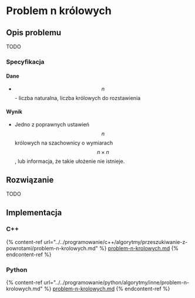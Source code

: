 # Problem n królowych

## Opis problemu

TODO

### Specyfikacja

#### Dane

* $$n$$ - liczba naturalna, liczba królowych do rozstawienia

#### Wynik

* Jedno z poprawnych ustawień $$n$$ królowych na szachownicy o wymiarach $$n\times n$$, lub informacja, że takie ułożenie nie istnieje.

## Rozwiązanie

TODO

## Implementacja

### C++

{% content-ref url="../../programowanie/c++/algorytmy/przeszukiwanie-z-powrotami/problem-n-krolowych.md" %}
[problem-n-krolowych.md](../../programowanie/c++/algorytmy/przeszukiwanie-z-powrotami/problem-n-krolowych.md)
{% endcontent-ref %}

### Python

{% content-ref url="../../programowanie/python/algorytmy/inne/problem-n-krolowych.md" %}
[problem-n-krolowych.md](../../programowanie/python/algorytmy/inne/problem-n-krolowych.md)
{% endcontent-ref %}

